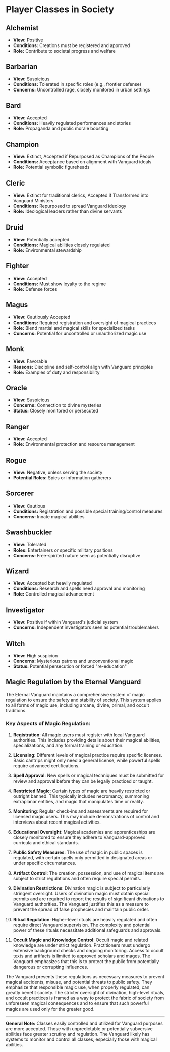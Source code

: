 # Player Classes in Society

## Alchemist
- **View:** Positive
- **Conditions:** Creations must be registered and approved
- **Role:** Contribute to societal progress and welfare

## Barbarian
- **View:** Suspicious
- **Conditions:** Tolerated in specific roles (e.g., frontier defense)
- **Concerns:** Uncontrolled rage, closely monitored in urban settings

## Bard
- **View:** Accepted
- **Conditions:** Heavily regulated performances and stories
- **Role:** Propaganda and public morale boosting

## Champion
- **View:** Extinct, Accepted if Repurposed as Champions of the People
- **Conditions:** Acceptance based on alignment with Vanguard ideals
- **Role:** Potential symbolic figureheads

## Cleric
- **View:** Extinct for traditional clerics, Accepted if Transformed into Vanguard Ministers
- **Conditions:** Repurposed to spread Vanguard ideology
- **Role:** Ideological leaders rather than divine servants

## Druid
- **View:** Potentially accepted
- **Conditions:** Magical abilities closely regulated
- **Role:** Environmental stewardship

## Fighter
- **View:** Accepted
- **Conditions:** Must show loyalty to the regime
- **Role:** Defense forces

## Magus
- **View:** Cautiously Accepted
- **Conditions:** Required registration and oversight of magical practices
- **Role:** Blend martial and magical skills for specialized tasks
- **Concerns:** Potential for uncontrolled or unauthorized magic use

## Monk
- **View:** Favorable
- **Reasons:** Discipline and self-control align with Vanguard principles
- **Role:** Examples of duty and responsibility

## Oracle
- **View:** Suspicious
- **Concerns:** Connection to divine mysteries
- **Status:** Closely monitored or persecuted

## Ranger
- **View:** Accepted
- **Role:** Environmental protection and resource management

## Rogue
- **View:** Negative, unless serving the society
- **Potential Roles:** Spies or information gatherers

## Sorcerer
- **View:** Cautious
- **Conditions:** Registration and possible special training/control measures
- **Concerns:** Innate magical abilities

## Swashbuckler
- **View:** Tolerated
- **Roles:** Entertainers or specific military positions
- **Concerns:** Free-spirited nature seen as potentially disruptive

## Wizard
- **View:** Accepted but heavily regulated
- **Conditions:** Research and spells need approval and monitoring
- **Role:** Controlled magical advancement

## Investigator
- **View:** Positive if within Vanguard's judicial system
- **Concerns:** Independent investigators seen as potential troublemakers

## Witch
- **View:** High suspicion
- **Concerns:** Mysterious patrons and unconventional magic
- **Status:** Potential persecution or forced "re-education"

## Magic Regulation by the Eternal Vanguard

The Eternal Vanguard maintains a comprehensive system of magic regulation to ensure the safety and stability of society. This system applies to all forms of magic use, including arcane, divine, primal, and occult traditions.

### Key Aspects of Magic Regulation:

1. **Registration**: All magic users must register with local Vanguard authorities. This includes providing details about their magical abilities, specializations, and any formal training or education.

2. **Licensing**: Different levels of magical practice require specific licenses. Basic cantrips might only need a general license, while powerful spells require advanced certifications.

3. **Spell Approval**: New spells or magical techniques must be submitted for review and approval before they can be legally practiced or taught.

4. **Restricted Magic**: Certain types of magic are heavily restricted or outright banned. This typically includes necromancy, summoning extraplanar entities, and magic that manipulates time or reality.

5. **Monitoring**: Regular check-ins and assessments are required for licensed magic users. This may include demonstrations of control and interviews about recent magical activities.

6. **Educational Oversight**: Magical academies and apprenticeships are closely monitored to ensure they adhere to Vanguard-approved curricula and ethical standards.

7. **Public Safety Measures**: The use of magic in public spaces is regulated, with certain spells only permitted in designated areas or under specific circumstances.

8. **Artifact Control**: The creation, possession, and use of magical items are subject to strict regulations and often require special permits.

9. **Divination Restrictions**: Divination magic is subject to particularly stringent oversight. Users of divination magic must obtain special permits and are required to report the results of significant divinations to Vanguard authorities. The Vanguard justifies this as a measure to prevent the spread of false prophecies and maintain public order.

10. **Ritual Regulation**: Higher-level rituals are heavily regulated and often require direct Vanguard supervision. The complexity and potential power of these rituals necessitate additional safeguards and approvals.

11. **Occult Magic and Knowledge Control**: Occult magic and related knowledge are under strict regulation. Practitioners must undergo extensive background checks and ongoing monitoring. Access to occult texts and artifacts is limited to approved scholars and mages. The Vanguard emphasizes that this is to protect the public from potentially dangerous or corrupting influences.

The Vanguard presents these regulations as necessary measures to prevent magical accidents, misuse, and potential threats to public safety. They emphasize that responsible magic use, when properly regulated, can greatly benefit society. The stricter oversight of divination, high-level rituals, and occult practices is framed as a way to protect the fabric of society from unforeseen magical consequences and to ensure that such powerful magics are used only for the greater good.

---
**General Note:** Classes easily controlled and utilized for Vanguard purposes are more accepted. Those with unpredictable or potentially subversive abilities face greater scrutiny and regulation. The Vanguard likely has systems to monitor and control all classes, especially those with magical abilities.

